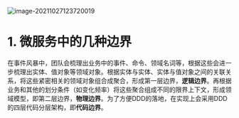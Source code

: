 ![image-20211027123720019](../../java_architect/images/mysql/ddd_eventstorm.png)

# 1. 微服务中的几种边界

在事件风暴中，团队会梳理出业务中的事件、命令、领域名词等，根据这些会进一步梳理出实体、值对象等领域对象。根据实体与实体、实体与值对象之间的关联关系，将这些紧密相关的领域对象组合成聚合，形成第一层边界，**逻辑边界**。再根据业务和其他的划分条件（如变化频率）将这些聚合组成不同的限界上下文，形成领域模型，即第二层边界，**物理边界**。为了方便DDD的落地，在实现上会采用DDD的四层代码分层架构，即**代码边界**。



